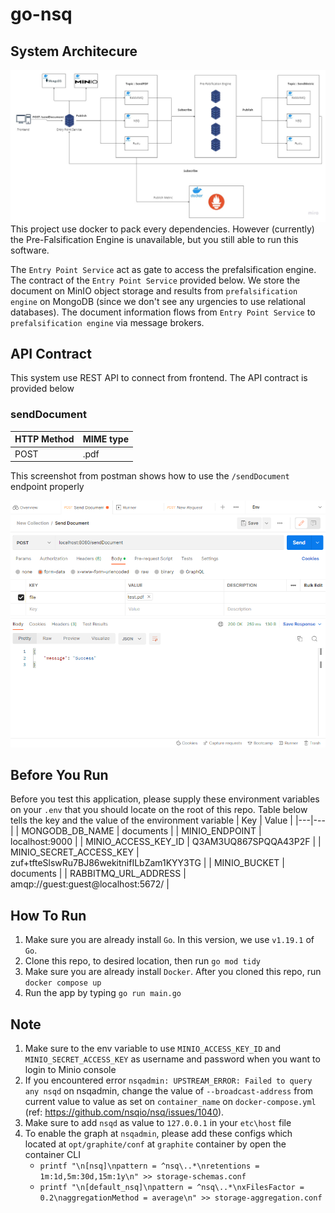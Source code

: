 # go-nsq

## System Architecure
![assets\system_architecture.jpg](assets/system_architecture.jpg)
This project use docker to pack every dependencies. However (currently) the Pre-Falsification Engine is unavailable, but you still able to run this software.

The `Entry Point Service` act as gate to access the prefalsification engine. The contract of the `Entry Point Service` provided below. We store the document on MinIO object storage and results from `prefalsification engine` on MongoDB (since we don't see any urgencies to use relational databases). The document information flows from `Entry Point Service` to `prefalsification engine` via message brokers.

## API Contract
This system use REST API to connect from frontend. The API contract is provided below

### **sendDocument**
| HTTP Method  | MIME type  |
|---|---|
| POST   | .pdf  |

This screenshot from postman shows how to use the `/sendDocument` endpoint properly

![assets\success_request.png](assets/success_request.png)

## Before You Run
Before you test this application, please supply these environment variables on your `.env` that you should locate on the root of this repo. Table below tells the key and the value of the environment variable
| Key  | Value  |
|---|---|
| MONGODB_DB_NAME   | documents  |
| MINIO_ENDPOINT   | localhost:9000  |
| MINIO_ACCESS_KEY_ID   | Q3AM3UQ867SPQQA43P2F  |
| MINIO_SECRET_ACCESS_KEY   | zuf+tfteSlswRu7BJ86wekitnifILbZam1KYY3TG  |
| MINIO_BUCKET   | documents  |
| RABBITMQ_URL_ADDRESS   | amqp://guest:guest@localhost:5672/  |

## How To Run
1. Make sure you are already install `Go`. In this version, we use `v1.19.1` of `Go`.
2. Clone this repo, to desired location, then run `go mod tidy`
3. Make sure you are already install `Docker`. After you cloned this repo, run `docker compose up`
4. Run the app by typing `go run main.go`

## Note
1. Make sure to the env variable to use `MINIO_ACCESS_KEY_ID` and `MINIO_SECRET_ACCESS_KEY` as username and password when you want to login to Minio console
2. If you encountered error `nsqadmin: UPSTREAM_ERROR: Failed to query any nsqd` on nsqadmin, change the value of `--broadcast-address` from current value to value as set on `container_name` on `docker-compose.yml` (ref: https://github.com/nsqio/nsq/issues/1040).
3. Make sure to add `nsqd` as value to `127.0.0.1` in your `etc\host` file
4. To enable the graph at `nsqadmin`, please add these configs which located at `opt/graphite/conf` at `graphite` container by open the container CLI
    -   `printf "\n[nsq]\npattern = ^nsq\..*\nretentions = 1m:1d,5m:30d,15m:1y\n" >> storage-schemas.conf`
    -   `printf "\n[default_nsq]\npattern = ^nsq\..*\nxFilesFactor = 0.2\naggregationMethod = average\n" >> storage-aggregation.conf`
